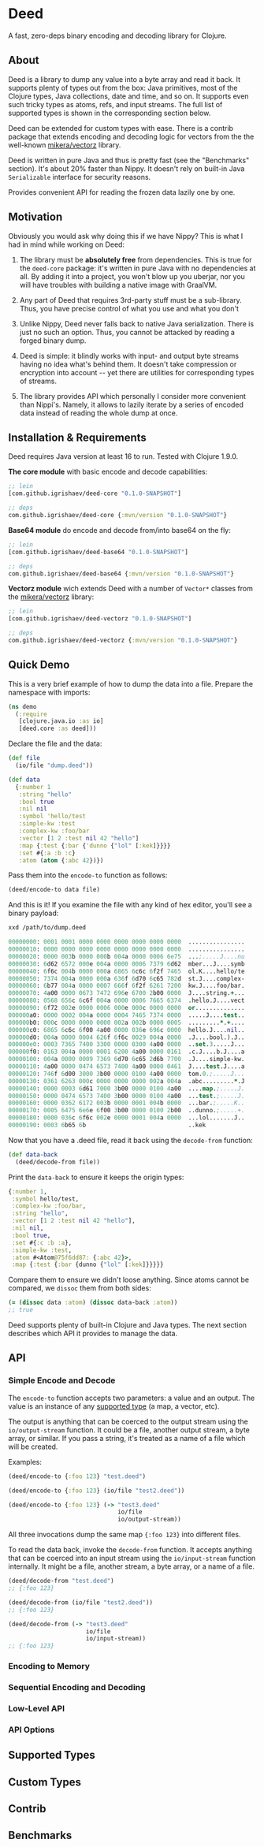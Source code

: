 # Deed

A fast, zero-deps binary encoding and decoding library for Clojure.

## About

[vectorz]: https://github.com/mikera/vectorz

Deed is a library to dump any value into a byte array and read it back. It
supports plenty of types out from the box: Java primitives, most of the Clojure
types, Java collections, date and time, and so on. It supports even such tricky
types as atoms, refs, and input streams. The full list of supported types is
shown in the corresponding section below.

Deed can be extended for custom types with ease. There is a contrib package that
extends encoding and decoding logic for vectors from the the well-known
[mikera/vectorz][vectorz] library.

Deed is written in pure Java and thus is pretty fast (see the "Benchmarks"
section). It's about 20% faster than Nippy. It doesn't rely on built-in Java
`Serializable` interface for security reasons.

Provides convenient API for reading the frozen data lazily one by one.

## Motivation

Obviously you would ask why doing this if we have Nippy? This is what I had in
mind while working on Deed:

1. The library must be **absolutely free** from dependencies. This is true for
   the `deed-core` package: it's written in pure Java with no dependencies at
   all. By adding it into a project, you won't blow up you uberjar, nor you will
   have troubles with building a native image with GraalVM.

2. Any part of Deed that requires 3rd-party stuff must be a sub-library. Thus,
   you have precise control of what you use and what you don't

3. Unlike Nippy, Deed never falls back to native Java serialization. There is
   just no such an option. Thus, you cannot be attacked by reading a forged
   binary dump.

4. Deed is simple: it blindly works with input- and output byte streams having
   no idea what's behind them. It doesn't take compression or encryption into
   account -- yet there are utilities for corresponding types of streams.

5. The library provides API which personally I consider more convenient than
   Nippi's. Namely, it allows to lazily iterate by a series of encoded data
   instead of reading the whole dump at once.

## Installation & Requirements

Deed requires Java version at least 16 to run. Tested with Clojure 1.9.0.

**The core module** with basic encode and decode capabilities:

~~~clojure
;; lein
[com.github.igrishaev/deed-core "0.1.0-SNAPSHOT"]

;; deps
com.github.igrishaev/deed-core {:mvn/version "0.1.0-SNAPSHOT"}
~~~

**Base64 module** do encode and decode from/into base64 on the fly:

~~~clojure
;; lein
[com.github.igrishaev/deed-base64 "0.1.0-SNAPSHOT"]

;; deps
com.github.igrishaev/deed-base64 {:mvn/version "0.1.0-SNAPSHOT"}
~~~

**Vectorz module** wich extends Deed with a number of `Vector*` classes from the
[mikera/vectorz][vectorz] library:

~~~clojure
;; lein
[com.github.igrishaev/deed-vectorz "0.1.0-SNAPSHOT"]

;; deps
com.github.igrishaev/deed-vectorz {:mvn/version "0.1.0-SNAPSHOT"}
~~~

## Quick Demo

This is a very brief example of how to dump the data into a file. Prepare the
namespace with imports:

~~~clojure
(ns demo
  (:require
   [clojure.java.io :as io]
   [deed.core :as deed]))
~~~

Declare the file and the data:

~~~clojure
(def file
  (io/file "dump.deed"))

(def data
  {:number 1
   :string "hello"
   :bool true
   :nil nil
   :symbol 'hello/test
   :simple-kw :test
   :complex-kw :foo/bar
   :vector [1 2 :test nil 42 "hello"]
   :map {:test {:bar {'dunno {"lol" [:kek]}}}}
   :set #{:a :b :c}
   :atom (atom {:abc 42})})
~~~

Pass them into the `encode-to` function as follows:

~~~clojure
(deed/encode-to data file)
~~~

And this is it! If you examine the file with any kind of hex editor, you'll see
a binary payload:

~~~clojure
xxd /path/to/dump.deed

00000000: 0001 0001 0000 0000 0000 0000 0000 0000  ................
00000010: 0000 0000 0000 0000 0000 0000 0000 0000  ................
00000020: 0000 003b 0000 000b 004a 0000 0006 6e75  ...;.....J....nu
00000030: 6d62 6572 000e 004a 0000 0006 7379 6d62  mber...J....symb
00000040: 6f6c 004b 0000 000a 6865 6c6c 6f2f 7465  ol.K....hello/te
00000050: 7374 004a 0000 000a 636f 6d70 6c65 782d  st.J....complex-
00000060: 6b77 004a 0000 0007 666f 6f2f 6261 7200  kw.J....foo/bar.
00000070: 4a00 0000 0673 7472 696e 6700 2b00 0000  J....string.+...
00000080: 0568 656c 6c6f 004a 0000 0006 7665 6374  .hello.J....vect
00000090: 6f72 002e 0000 0006 000e 000c 0000 0000  or..............
000000a0: 0000 0002 004a 0000 0004 7465 7374 0000  .....J....test..
000000b0: 000c 0000 0000 0000 002a 002b 0000 0005  .........*.+....
000000c0: 6865 6c6c 6f00 4a00 0000 036e 696c 0000  hello.J....nil..
000000d0: 004a 0000 0004 626f 6f6c 0029 004a 0000  .J....bool.).J..
000000e0: 0003 7365 7400 3300 0000 0300 4a00 0000  ..set.3.....J...
000000f0: 0163 004a 0000 0001 6200 4a00 0000 0161  .c.J....b.J....a
00000100: 004a 0000 0009 7369 6d70 6c65 2d6b 7700  .J....simple-kw.
00000110: 4a00 0000 0474 6573 7400 4a00 0000 0461  J....test.J....a
00000120: 746f 6d00 3000 3b00 0000 0100 4a00 0000  tom.0.;.....J...
00000130: 0361 6263 000c 0000 0000 0000 002a 004a  .abc.........*.J
00000140: 0000 0003 6d61 7000 3b00 0000 0100 4a00  ....map.;.....J.
00000150: 0000 0474 6573 7400 3b00 0000 0100 4a00  ...test.;.....J.
00000160: 0000 0362 6172 003b 0000 0001 004b 0000  ...bar.;.....K..
00000170: 0005 6475 6e6e 6f00 3b00 0000 0100 2b00  ..dunno.;.....+.
00000180: 0000 036c 6f6c 002e 0000 0001 004a 0000  ...lol.......J..
00000190: 0003 6b65 6b                             ..kek
~~~

Now that you have a .deed file, read it back using the `decode-from` function:

~~~clojure
(def data-back
  (deed/decode-from file))
~~~

Print the `data-back` to ensure it keeps the origin types:

~~~clojure
{:number 1,
 :symbol hello/test,
 :complex-kw :foo/bar,
 :string "hello",
 :vector [1 2 :test nil 42 "hello"],
 :nil nil,
 :bool true,
 :set #{:c :b :a},
 :simple-kw :test,
 :atom #<Atom@75f6dd87: {:abc 42}>,
 :map {:test {:bar {dunno {"lol" [:kek]}}}}}
~~~

Compare them to ensure we didn't loose anything. Since atoms cannot be compared,
we `dissoc` them from both sides:

~~~clojure
(= (dissoc data :atom) (dissoc data-back :atom))
;; true
~~~

Deed supports plenty of built-in Clojure and Java types. The next section
describes which API it provides to manage the data.

## API

### Simple Encode and Decode

The `encode-to` function accepts two parameters: a value and an output. The
value is an instance of any [supported type](#supported-types) (a map, a vector,
etc).

The output is anything that can be coerced to the output stream using the
`io/output-stream` function. It could be a file, another output stream, a byte
array, or similar. If you pass a string, it's treated as a name of a file which
will be created.

Examples:

~~~clojure
(deed/encode-to {:foo 123} "test.deed")

(deed/encode-to {:foo 123} (io/file "test2.deed"))

(deed/encode-to {:foo 123} (-> "test3.deed"
                               io/file
                               io/output-stream))
~~~

All three invocations dump the same map `{:foo 123}` into different files.

To read the data back, invoke the `decode-from` function. It accepts anything
that can be coerced into an input stream using the `io/input-stream` function
internally. It might be a file, another stream, a byte array, or a name of a
file.

~~~clojure
(deed/decode-from "test.deed")
;; {:foo 123}

(deed/decode-from (io/file "test2.deed"))
;; {:foo 123}

(deed/decode-from (-> "test3.deed"
                      io/file
                      io/input-stream))
;; {:foo 123}
~~~

### Encoding to Memory

### Sequential Encoding and Decoding

### Low-Level API

### API Options

## Supported Types

## Custom Types

## Contrib

## Benchmarks
